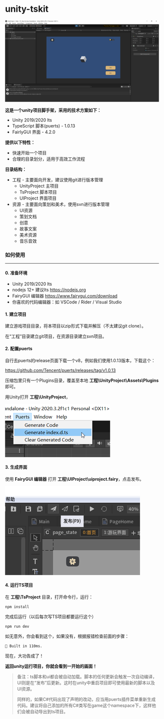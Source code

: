 
# unity-tskit


![screenshot](README.assets/screenshot.png)

**这是一个unity项目脚手架，采用的技术方案如下：**

* Unity 2019/2020 lts
* TypeScript 脚本(puerts) - 1.0.13
* FairlyGUI 界面 - 4.2.0



**提供以下特性：**

* 快速开始一个项目
* 合理的目录划分，适用于高效工作流程



**目录结构：**

* 工程 - 主要面向开发，建议使用git进行版本管理
  * UnityProject 主项目
  * TsProject 脚本项目
  * UIProject 界面项目
* 资源 - 主要面向策划和美术，使用svn进行版本管理
  * UI资源
  * 策划文档
  * 创意
  * 故事文案
  * 美术资源
  * 音乐音效





### 如何使用

----------------------------------

#### 0. 准备环境

* Unity 2019/2020 lts
* nodejs 12+ 建议lts  https://nodejs.org
* FairyGUI 编辑器 https://www.fairygui.com/download
* 你喜欢的代码编辑器：如 VSCode / Rider / Visual Studio



#### 1. 建立项目

建立游戏项目目录，将本项目以zip形式下载并解压（不太建议git clone）。

在“工程”目录建立git项目，在资源目录建立svn项目。



#### 2. 配置puerts

自行去puerts的release页面下载一个v8，例如我们使用1.0.13版本，下载这个：

https://github.com/Tencent/puerts/releases/tag/v1.0.13

压缩包里只有一个Plugins目录，覆盖至本地 **工程\UnityProject\Assets\Plugins** 即可。



用Unity打开 **工程\UnityProject**，

![screenshot-1](README.assets/screenshot-1.png)



#### 3. 生成界面

使用 **FairyGUI 编辑器** 打开 **工程\UIProject\uiproject.fairy**，点击发布。

![screenshot-2](README.assets/screenshot-2.png)



#### 4. 运行TS项目

在 **工程\TsProject** 目录，打开命令行，运行：

```shell
npm install
```

完成后运行（以后每次写TS项目都要运行这个）

```shell
npm run dev
```

如无意外，你会看到这个，如果没有，根据报错检查前面的步骤：

```shell
🔨 Built in 110ms.
```

现在，大功告成了！

**返回unity运行项目，你就会看到一开始的画面！**



> 备注：ts脚本和ui都会被自动加载。脚本的任何更新会触发一次自动编译，UI则是在“发布”后更新。这时在unity中重启项目即可使用最新的脚本以及UI资源。
>
> 同样的，如果C#代码出现了声明的改动，应当用puerts插件菜单重新生成代码。建议将自己添加的所有C#类写在game这个namespace下，这样他们会被自动导出到ts项目。

